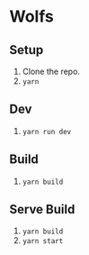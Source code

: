 # Wolfs

## Setup
1. Clone the repo.
2. `yarn`

## Dev
1. `yarn run dev`

## Build
1. `yarn build`

## Serve Build
1. `yarn build`
2. `yarn start`
